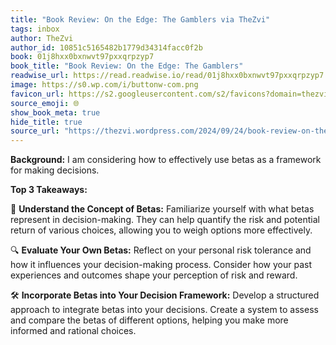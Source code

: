 ```yaml
---
title: "Book Review: On the Edge: The Gamblers via TheZvi"
tags: inbox
author: TheZvi
author_id: 10851c5165482b1779d34314facc0f2b
book: 01j8hxx0bxnwvt97pxxqrpzyp7
book_title: "Book Review: On the Edge: The Gamblers"
readwise_url: https://read.readwise.io/read/01j8hxx0bxnwvt97pxxqrpzyp7
image: https://s0.wp.com/i/buttonw-com.png
favicon_url: https://s2.googleusercontent.com/s2/favicons?domain=thezvi.wordpress.com
source_emoji: 🌐
show_book_meta: true
hide_title: true
source_url: "https://thezvi.wordpress.com/2024/09/24/book-review-on-the-edge-the-gamblers/"
---
```


**Background:** I am considering how to effectively use betas as a framework for making decisions.

**Top 3 Takeaways:**

🎲 **Understand the Concept of Betas:** Familiarize yourself with what betas represent in decision-making. They can help quantify the risk and potential return of various choices, allowing you to weigh options more effectively.

  

🔍 **Evaluate Your Own Betas:** Reflect on your personal risk tolerance and how it influences your decision-making process. Consider how your past experiences and outcomes shape your perception of risk and reward.

  

🛠️ **Incorporate Betas into Your Decision Framework:** Develop a structured approach to integrate betas into your decisions. Create a system to assess and compare the betas of different options, helping you make more informed and rational choices.